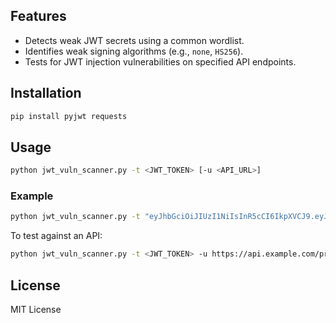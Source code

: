 ## Features
- Detects weak JWT secrets using a common wordlist.
- Identifies weak signing algorithms (e.g., `none`, `HS256`).
- Tests for JWT injection vulnerabilities on specified API endpoints.

## Installation
```bash
pip install pyjwt requests
```

## Usage
```bash
python jwt_vuln_scanner.py -t <JWT_TOKEN> [-u <API_URL>]
```

### Example
```bash
python jwt_vuln_scanner.py -t "eyJhbGciOiJIUzI1NiIsInR5cCI6IkpXVCJ9.eyJ1c2VyIjoiYWRtaW4ifQ.SflKxwRJSMeKKF2QT4fwpMeJf36POk6yJV_adQssw5c"
```

To test against an API:
```bash
python jwt_vuln_scanner.py -t <JWT_TOKEN> -u https://api.example.com/protected
```

## License
MIT License
